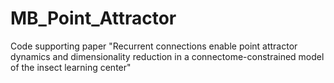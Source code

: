 # MB_Point_Attractor
Code supporting paper "Recurrent connections enable point attractor dynamics and dimensionality reduction in a connectome-constrained model of the insect learning center"
